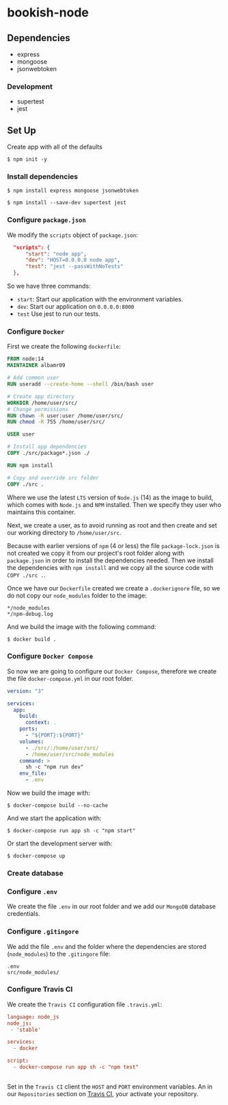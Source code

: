# bookish-node

## Dependencies

- express
- mongoose
- jsonwebtoken

### Development 

- supertest
- jest

## Set Up

Create app with all of the defaults 

```console
$ npm init -y
```

### Install dependencies

```console 
$ npm install express mongoose jsonwebtoken
```

```console 
$ npm install --save-dev supertest jest
```

### Configure `package.json`

We modify the `scripts` object of `package.json`:

```json
  "scripts": {
      "start": "node app",
      "dev": "HOST=0.0.0.0 node app",
      "test": "jest --passWithNoTests"
  },
```

So we have three commands:

- `start`: Start our application with the environment variables.
- `dev`: Start our application on `0.0.0.0:8000`
- `test` Use jest to run our tests.

### Configure `Docker`

First we create the following `dockerfile`:

```dockerfile
FROM node:14
MAINTAINER albamr09

# Add common user
RUN useradd --create-home --shell /bin/bash user

# Create app directory
WORKDIR /home/user/src/
# Change permissions
RUN chown -R user:user /home/user/src/
RUN chmod -R 755 /home/user/src/

USER user 

# Install app dependencies
COPY ./src/package*.json ./

RUN npm install

# Copy and override src folder
COPY ./src .
```

Where we use the latest `LTS` version of `Node.js` (14) as the image to build, which comes with `Node.js` and `NPM` installed. Then we specify they user who maintains this container.

Next, we create a user, as to avoid running as root and then create and set our working directory to `/home/user/src`. 

Because with earlier versions of `npm` (4 or less) the file `package-lock.json` is not created we copy it from our project's root folder along with `package.json` in order to install the dependencies needed. Then we install the dependencies with `npm install` and we copy all the source code with `COPY ./src .`.

Once we have our `Dockerfile` created we create a `.dockerignore` file, so we do not copy our `node_modules` folder to the image:

```.dockerignore
*/node_modules
*/npm-debug.log
```

And we build the image with the following command:

```console
$ docker build .
```

### Configure `Docker Compose`

So now we are going to configure our `Docker Compose`, therefore we create the file `docker-compose.yml` in our root folder.

```yml
version: "3"

services:
  app:
    build:
      context: .
    ports:
      - "${PORT}:${PORT}"
    volumes:
      - ./src/:/home/user/src/
      - /home/user/src/node_modules
    command: >
      sh -c "npm run dev"
    env_file:
      - .env
```

Now we build the image with:

```console
$ docker-compose build --no-cache
```

And we start the application with:

```console
$ docker-compose run app sh -c "npm start"
```

Or start the development server with:


```console
$ docker-compose up
```

### Create database

### Configure `.env`

We create the file `.env` in our root folder and we add our `MongoDB` database credentials.

### Configure `.gitingore`

We add the file `.env` and the folder where the dependencies are stored (`node_modules`) to the `.gitingore` file:

```.gitingore
.env
src/node_modules/
```

### Configure Travis CI

We create the `Travis CI` configuration file `.travis.yml`:

```conf
language: node_js
node_js:
 - 'stable' 

services:
  - docker

script:
  - docker-compose run app sh -c "npm test"
  
```

Set in the `Travis CI` client the `HOST` and `PORT` environment variables.
An in our `Repositories` section on [Travis CI](https://www.travis-ci.com), your activate your repository.

